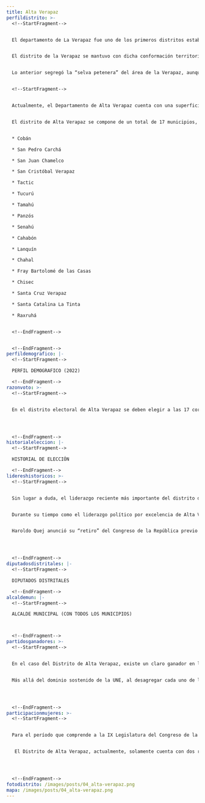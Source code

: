 ```yaml
---
title: Alta Verapaz
perfildistrito: >-
  <!--StartFragment-->


  El departamento de La Verapaz fue uno de los primeros distritos establecidos tras la anexión a México por la Asamblea Constituyente el 11 de octubre de 1825, junto a otras 6 agrupaciones territoriales. Durante este tiempo, los actuales departamentos de Baja Verapaz, Alta Verapaz y Petén (y fracciones de los municipios que actualmente los componen) eran parte de una sola demarcación territorial al norte del país. 


  El distrito de la Verapaz se mantuvo con dicha conformación territorial a través de los diversos hitos históricos que obligaron a la reorganización administrativa del país; la creación de Estado de los Altos, su supresión y reintegración al territorio nacional, la creación del departamento de Quetzaltenango, entre otros. Sin embargo, el 8 de mayo de 1866, el gobierno de Vicente Cerna, mediante un Decreto Gubernativo, elevó el área de Amatitlán a categoría de departamento, lo que en paralelo significó que el resto de distritos independientes (Izabal, San Marcos, Huehuetenango y Petén) también fueran elevados a la categoría de departamento de la República. 


  Lo anterior segregó la “selva petenera” del área de la Verapaz, aunque el distrito mantuvo su nueva conformación territorial hasta 1877. La aún densa extensión territorial del distrito hacía sumamente compleja la administración del territorio, por lo que el gobierno de Justo Rufino Barrios decidió, el 4 de marzo de 1877, dividir el departamento en de la Verapaz en dos distritos; conformando los actuales departamentos de Alta Verapaz (región norte del distrito) y Baja Verapaz (región sur del distrito). 


  <!--StartFragment-->


  Actualmente, el Departamento de Alta Verapaz cuenta con una superficie de 8,686 km², y una población total de 1,215,038 habitantes. Estos se subdividen en un 68.75% de población rural y el restante 31.25% de población urbana. Asimismo, el departamento de Alta Verapaz cuenta con una población identificada con el género femenino ligeramente mayor al masculino (50.38%) y predominantemente de origen maya (92.95%). La edad promedio del departamento es de 24 años, por lo que se puede catalogar como un área predominantemente joven. 


  El distrito de Alta Verapaz se compone de un total de 17 municipios, entre los que destaca la cabecera departamental; Cobán. Estas 17 unidades territoriales que componen el departamento son: 


  * Cobán

  * San Pedro Carchá

  * San Juan Chamelco

  * San Cristóbal Verapaz

  * Tactic

  * Tucurú

  * Tamahú

  * Panzós

  * Senahú

  * Cahabón

  * Lanquín

  * Chahal

  * Fray Bartolomé de las Casas

  * Chisec

  * Santa Cruz Verapaz

  * Santa Catalina La Tinta

  * Raxruhá


  <!--EndFragment-->


  <!--EndFragment-->
perfildemografico: |-
  <!--StartFragment-->

  PERFIL DEMOGRAFICO (2022)

  <!--EndFragment-->
razonvoto: >-
  <!--StartFragment-->


  En el distrito electoral de Alta Verapaz se deben elegir a las 17 corporaciones municipales (alcalde y síndicos) del departamento, correspondientes a los 17 municipios que componen el distrito. Asimismo, los ciudadanos del departamento deben elegir a 9 diputados distritales que les representarán en el Congreso de la República. 




  <!--EndFragment-->
historialeleccion: |-
  <!--StartFragment-->

  HISTORIAL DE ELECCIÓN

  <!--EndFragment-->
lidereshistoricos: >-
  <!--StartFragment-->


  Sin lugar a duda, el liderazgo reciente más importante del distrito de Alta Verapaz es el del ex diputado Haroldo Quej Chen. Quej ha sido un liderazgo político sumamente activo para la región, siendo diputado por el Congreso de la República desde el año 1996 hasta el 2020. Durante esos 20 años de tránsito por el Palacio Legislativo (ausentándose de 2008 - 2012), Quej fue un figura fundamental para el éxito del partido Frente Republicano Guatemalteco -FRG- (1996 - 2008) en la región de Alta Verapaz. Luego de su breve ausencia en el Congreso, Haroldo Quej regresó como diputado por el distrito de Alta Verapaz, esta vez por el Partido Patriota. Finalmente, para el período de la VIII Legislatura, Quej volvió a cambiar su vehículo electoral, esta vez optando por la Unidad Nacional de la Esperanza -UNE- para garantizar su reelección. 


  Durante su tiempo como el liderazgo político por excelencia de Alta Verapaz, Quej consolidó un caudal electoral que pudo negociar al mejor postor, luego de su paso por el FRG. Dicho caudal electoral, además de reelegirlo como su representante distrital, le otorgó a Quej el capital político necesario para incorporar a su hermano, Eduardo Genis Quej Chen, como otra figura política del distrito. El segundo de los Quej, inclusive, ocupó el asiento de su hermano como diputado por el distrito, mientras Haroldo se postulaba y elegía en 2012 por el Listado Nacional. El “clan” de los Quej fue tal, que debido a la reciente vacante del fallecido diputado Felipe Caal, el sobrino de Haroldo, Ernesto Omar Mazariegos Quej, ocupa actualmente un escaño por el distrito de Alta Verapaz en las filas de la Unidad Nacional de la Esperanza -UNE-. 


  Haroldo Quej anunció su “retiro” del Congreso de la República previo a los comicios de 2019, postulándose por la tercera casilla de la UNE para el Parlamento Centroamericano. Quej pudo haber sido para ser diputado por el PARLACEN en el actual período de 2020 - 2024, no obstante, el Registro de Ciudadanos del Tribunal Supremo Electoral rechazó la inscripción de Quej a solo unos meses antes del proceso electoral. La resolución del TSE rechazó la inscripción del candidato de la UNE debido a la presentación de unos antecedentes penales “dudosos”, que no pudieron ser verificados en el Organismo Judicial. La declaración de la vacante de dicha casilla en el PARLACEN culminó con un proceso de casi 25 años de carrera política activa de uno de los liderazgos más emblemáticos de la historia del distrito de Alta Verapaz. 




  <!--EndFragment-->
diputadosdistritales: |-
  <!--StartFragment-->

  DIPUTADOS DISTRITALES

  <!--EndFragment-->
alcaldemun: |-
  <!--StartFragment-->

  ALCALDE MUNICIPAL (CON TODOS LOS MUNICIPIOS)



  <!--EndFragment-->
partidosganadores: >-
  <!--StartFragment-->


  En el caso del Distrito de Alta Verapaz, existe un claro ganador en la categoría de partido predominante en el distrito; el partido Unidad Nacional de la Esperanza - UNE- con una totalidad de xxx votos emitidos en el ínterim de los últimos tres procesos electorales. La UNE ha estado presente en Alta Verapaz en los últimos tres procesos electorales revisados, obteniendo tres asientos en el Legislativo durante este período. En otras palabras, la UNE ha sido capaz de mantener su caudal electoral en los tres distintos procesos de elección, asegurándose tres de los nueve escaños en disputa en cada uno de estos.  


  Más allá del dominio sostenido de la UNE, al desagregar cada uno de los procesos electorales recientes por separado, puede evidenciarse un segundo partido ganador distinto. Durante el proceso electoral del 2011, el Partido Patriota recibió 66, 723 votos que significaron una totalidad de tres asientos en el Congreso por el distrito de Alta Verapaz. Para el siguiente proceso electoral del año 2015 fue el partido LÍDER quién logró afianzarse con cuatro asientos en el Legislativo por el distrito; una cifra mayor a la obtenida por la UNE en dicho proceso. Finalmente, en la reciente elección de 2019, fueron los partidos VALOR, FCN-Nación y VICTORIA los que lograron adjudicarse, cada uno, dos asientos en el Congreso por el distrito de Alta Verapaz. 




  <!--EndFragment-->
participacionmujeres: >-
  <!--StartFragment-->


  Para el período que comprende a la IX Legislatura del Congreso de la República de Guatemala (2020 - 2024), únicamente fueron electas 31 mujeres del total de 160 diputados que componen el hemiciclo parlamentario. Es decir, dicha Legislatura cuenta con un aproximado del 20% de representación política de la mujer; una de las cifras más bajas de representación femenina a nivel latinoamericano. 


   El Distrito de Alta Verapaz, actualmente, solamente cuenta con dos representantes femeninas en el Congreso de la República. Dichas representantes son la diputada Lilian Piedad García Contreras, del partido UNE y Julia Izabel Anshelm-Moller Velásquez, quién actualmente es diputada independiente. En términos de su participación en los espacios de mayor toma de decisión (Comisiones de Trabajo, Jefaturas de Bloque o Junta Directiva del Congreso), únicamente la diputada García funge como la Presidente de la Comisión de la Mujer del Congreso de la República. No obstante, más allá de las dos diputadas actuales, el departamento de Alta Verapaz solo ha electo a otra mujer como diputada en los últimos tres procesos electorales. 




  <!--EndFragment-->
fotodistrito: /images/posts/04_alta-verapaz.png
mapa: /images/posts/04_alta-verapaz.png
---
```


